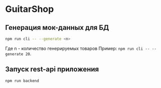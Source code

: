 # GuitarShop

## Генерация мок-данных для БД

```bash
npm run cli -- --generate <n>
```
Где n - количество генерируемых товаров
Пример: `npm run cli -- --generate 20`.

## Запуск rest-api приложения

```bash
npm run backend
```

